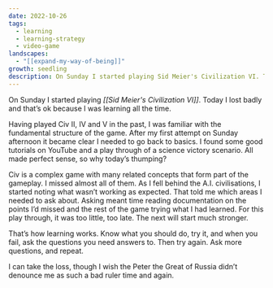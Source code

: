 ```yaml
---
date: 2022-10-26
tags:
  - learning
  - learning-strategy
  - video-game
landscapes:
  - "[[expand-my-way-of-being]]"
growth: seedling
description: On Sunday I started playing Sid Meier's Civilization VI. Today I lost badly and that’s ok because I was learning all the time.
---
```

On Sunday I started playing _[[Sid Meier's Civilization VI]]_. Today I lost badly and that’s ok because I was learning all the time.

Having played Civ II, IV and V in the past, I was familiar with the fundamental structure of the game. After my first attempt on Sunday afternoon it became clear I needed to go back to basics. I found some good tutorials on YouTube and a play through of a science victory scenario. All made perfect sense, so why today’s thumping?

Civ is a complex game with many related concepts that form part of the gameplay. I missed almost all of them. As I fell behind the A.I. civilisations, I started noting what wasn’t working as expected. That told me which areas I needed to ask about. Asking meant time reading documentation on the points I’d missed and the rest of the game trying what I had learned. For this play through, it was too little, too late. The next will start much stronger.

That’s how learning works. Know what you should do, try it, and when you fail, ask the questions you need answers to. Then try again. Ask more questions, and repeat.

I can take the loss, though I wish the Peter the Great of Russia didn’t denounce me as such a bad ruler time and again.
